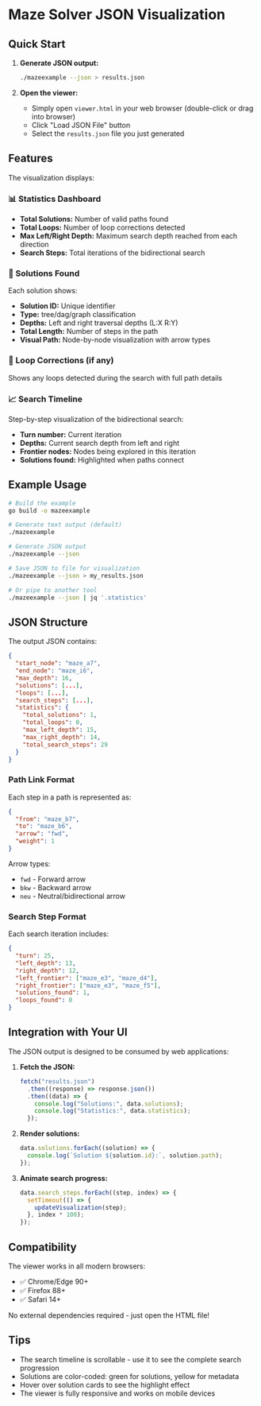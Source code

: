 # Maze Solver JSON Visualization

## Quick Start

1. **Generate JSON output:**

   ```bash
   ./mazeexample --json > results.json
   ```

2. **Open the viewer:**
   - Simply open `viewer.html` in your web browser (double-click or drag into browser)
   - Click "Load JSON File" button
   - Select the `results.json` file you just generated

## Features

The visualization displays:

### 📊 Statistics Dashboard

- **Total Solutions:** Number of valid paths found
- **Total Loops:** Number of loop corrections detected
- **Max Left/Right Depth:** Maximum search depth reached from each direction
- **Search Steps:** Total iterations of the bidirectional search

### 🎯 Solutions Found

Each solution shows:

- **Solution ID:** Unique identifier
- **Type:** tree/dag/graph classification
- **Depths:** Left and right traversal depths (L:X R:Y)
- **Total Length:** Number of steps in the path
- **Visual Path:** Node-by-node visualization with arrow types

### 🔄 Loop Corrections (if any)

Shows any loops detected during the search with full path details

### 📈 Search Timeline

Step-by-step visualization of the bidirectional search:

- **Turn number:** Current iteration
- **Depths:** Current search depth from left and right
- **Frontier nodes:** Nodes being explored in this iteration
- **Solutions found:** Highlighted when paths connect

## Example Usage

```bash
# Build the example
go build -o mazeexample

# Generate text output (default)
./mazeexample

# Generate JSON output
./mazeexample --json

# Save JSON to file for visualization
./mazeexample --json > my_results.json

# Or pipe to another tool
./mazeexample --json | jq '.statistics'
```

## JSON Structure

The output JSON contains:

```json
{
  "start_node": "maze_a7",
  "end_node": "maze_i6",
  "max_depth": 16,
  "solutions": [...],
  "loops": [...],
  "search_steps": [...],
  "statistics": {
    "total_solutions": 1,
    "total_loops": 0,
    "max_left_depth": 15,
    "max_right_depth": 14,
    "total_search_steps": 29
  }
}
```

### Path Link Format

Each step in a path is represented as:

```json
{
  "from": "maze_b7",
  "to": "maze_b6",
  "arrow": "fwd",
  "weight": 1
}
```

Arrow types:

- `fwd` - Forward arrow
- `bkw` - Backward arrow
- `neu` - Neutral/bidirectional arrow

### Search Step Format

Each search iteration includes:

```json
{
  "turn": 25,
  "left_depth": 13,
  "right_depth": 12,
  "left_frontier": ["maze_e3", "maze_d4"],
  "right_frontier": ["maze_e3", "maze_f5"],
  "solutions_found": 1,
  "loops_found": 0
}
```

## Integration with Your UI

The JSON output is designed to be consumed by web applications:

1. **Fetch the JSON:**

   ```javascript
   fetch("results.json")
     .then((response) => response.json())
     .then((data) => {
       console.log("Solutions:", data.solutions);
       console.log("Statistics:", data.statistics);
     });
   ```

2. **Render solutions:**

   ```javascript
   data.solutions.forEach((solution) => {
     console.log(`Solution ${solution.id}:`, solution.path);
   });
   ```

3. **Animate search progress:**
   ```javascript
   data.search_steps.forEach((step, index) => {
     setTimeout(() => {
       updateVisualization(step);
     }, index * 100);
   });
   ```

## Compatibility

The viewer works in all modern browsers:

- ✅ Chrome/Edge 90+
- ✅ Firefox 88+
- ✅ Safari 14+

No external dependencies required - just open the HTML file!

## Tips

- The search timeline is scrollable - use it to see the complete search progression
- Solutions are color-coded: green for solutions, yellow for metadata
- Hover over solution cards to see the highlight effect
- The viewer is fully responsive and works on mobile devices
